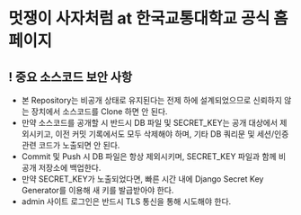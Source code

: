 # 멋쟁이 사자처럼 at 한국교통대학교 공식 홈페이지

## ! 중요 소스코드 보안 사항
* 본 Repository는 비공개 상태로 유지된다는 전제 하에 설계되었으므로 신뢰하지 않는 장치에서 소스코드를 Clone 하면 안 된다.
* 만약 소스코드를 공개할 시 반드시 DB 파일 및 SECRET_KEY는 공개 대상에서 제외시키고, 이전 커밋 기록에서도 모두 삭제해야 하며, 기타 DB 쿼리문 및 세션/인증 관련 코드가 노출되면 안 된다.
* Commit 및 Push 시 DB 파일은 항상 제외시키며, SECRET_KEY 파일과 함께 비공개 저장소에 백업한다.
* 만약 SECRET_KEY가 노출되었다면, 빠른 시간 내에 Django Secret Key Generator를 이용해 새 키를 발급받아야 한다.
* admin 사이트 로그인은 반드시 TLS 통신을 통해 시도해야 한다.
